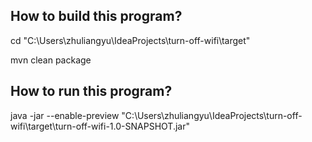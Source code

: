 ## How to build this program?

cd "C:\Users\zhuliangyu\IdeaProjects\turn-off-wifi\target\"

mvn clean package

## How to run this program?
java -jar --enable-preview "C:\Users\zhuliangyu\IdeaProjects\turn-off-wifi\target\turn-off-wifi-1.0-SNAPSHOT.jar"